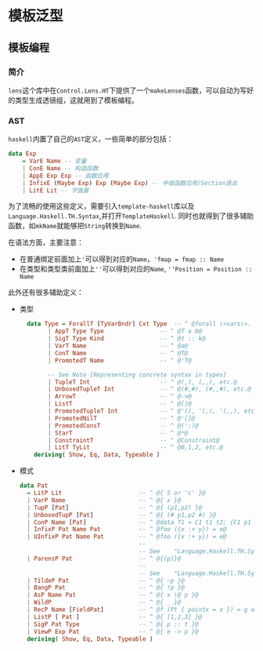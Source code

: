 # 模板泛型

## 模板编程

### 简介

`lens`这个库中在`Control.Lens.HT`下提供了一个`makeLenses`函数，可以自动为写好的类型生成透镜组，这就用到了模板编程。

### AST
`haskell`内置了自己的`AST`定义，一些简单的部分包括：
```haskell
data Exp 
    = VarE Name -- 变量
    | ConE Name -- 构造函数
    | AppE Exp Exp -- 函数应用
    | InfixE (Maybe Exp) Exp (Maybe Exp) -- 中缀函数应用/Section语法
    | LitE Lit -- 字面量 
```

为了流畅的使用这些定义，需要引入`template-haskell`库以及`Language.Haskell.TH.Syntax`,并打开`TemplateHaskell`. 同时也就得到了很多辅助函数，如`mkName`就能够把`String`转换到`Name`.

在语法方面，主要注意：
- 在普通绑定前面加上`'`可以得到对应的`Name`，`'fmap = fmap :: Name`
- 在类型和类型类前面加上`''`可以得到对应的`Name`, `''Position = Position :: Name`

此外还有很多辅助定义：
- 类型
  ```haskell
    data Type = ForallT [TyVarBndr] Cxt Type  -- ^ @forall \<vars\>. \<ctxt\> -> \<type\>@
          | AppT Type Type                -- ^ @T a b@
          | SigT Type Kind                -- ^ @t :: k@
          | VarT Name                     -- ^ @a@
          | ConT Name                     -- ^ @T@
          | PromotedT Name                -- ^ @'T@

          -- See Note [Representing concrete syntax in types]
          | TupleT Int                    -- ^ @(,), (,,), etc.@
          | UnboxedTupleT Int             -- ^ @(#,#), (#,,#), etc.@
          | ArrowT                        -- ^ @->@
          | ListT                         -- ^ @[]@
          | PromotedTupleT Int            -- ^ @'(), '(,), '(,,), etc.@
          | PromotedNilT                  -- ^ @'[]@
          | PromotedConsT                 -- ^ @(':)@
          | StarT                         -- ^ @*@
          | ConstraintT                   -- ^ @Constraint@
          | LitT TyLit                    -- ^ @0,1,2, etc.@
      deriving( Show, Eq, Data, Typeable )
  ```
- 模式
  ```haskell
  data Pat 
    = LitP Lit                      -- ^ @{ 5 or 'c' }@
    | VarP Name                     -- ^ @{ x }@
    | TupP [Pat]                    -- ^ @{ (p1,p2) }@
    | UnboxedTupP [Pat]             -- ^ @{ (# p1,p2 #) }@
    | ConP Name [Pat]               -- ^ @data T1 = C1 t1 t2; {C1 p1 p1} =    e@
    | InfixP Pat Name Pat           -- ^ @foo ({x :+ y}) = e@
    | UInfixP Pat Name Pat          -- ^ @foo ({x :+ y}) = e@
                                    --
                                    -- See    "Language.Haskell.TH.Syntax#infix"
    | ParensP Pat                   -- ^ @{(p)}@
                                    --
                                    -- See    "Language.Haskell.TH.Syntax#infix"
    | TildeP Pat                    -- ^ @{ ~p }@
    | BangP Pat                     -- ^ @{ !p }@
    | AsP Name Pat                  -- ^ @{ x \@ p }@
    | WildP                         -- ^ @{ _ }@
    | RecP Name [FieldPat]          -- ^ @f (Pt { pointx = x }) = g x@
    | ListP [ Pat ]                 -- ^ @{ [1,2,3] }@
    | SigP Pat Type                 -- ^ @{ p :: t }@
    | ViewP Exp Pat                 -- ^ @{ e -> p }@
    deriving( Show, Eq, Data, Typeable )
  ```